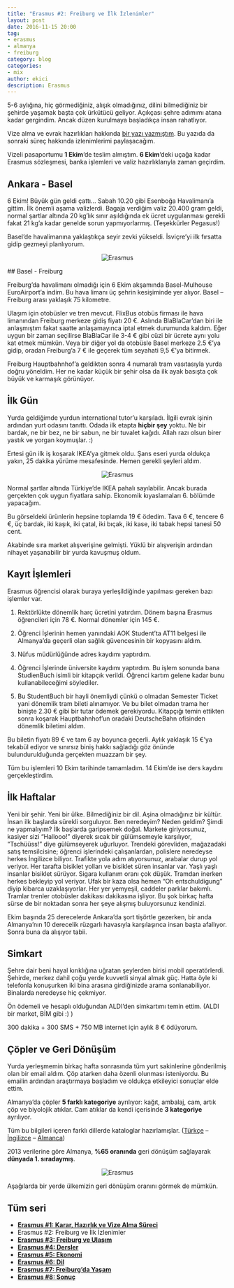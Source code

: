 ```yaml
---
title: "Erasmus #2: Freiburg ve İlk İzlenimler"
layout: post
date: 2016-11-15 20:00
tag:
- erasmus
- almanya
- freiburg
category: blog
categories: 
- mix
author: ekici
description: Erasmus
---
```


5-6 aylığına, hiç görmediğiniz, alışık olmadığınız, dilini bilmediğiniz bir şehirde yaşamak başta çok ürkütücü geliyor. Açıkçası şehre adımımı atana kadar gergindim. Ancak düzen kurulmaya başladıkça insan rahatlıyor.

Vize alma ve evrak hazırlıkları hakkında [bir yazı yazmıştım](https://burakekici.com/erasmus-bolum-1/). Bu yazıda da sonraki süreç hakkında izlenimlerimi paylaşacağım.

Vizeli pasaportumu **1 Ekim**‘de teslim almıştım. **6 Ekim**‘deki uçağa kadar Erasmus sözleşmesi, banka işlemleri ve valiz hazırlıklarıyla zaman geçirdim.


## Ankara - Basel

6 Ekim! Büyük gün geldi çattı… Sabah 10.20 gibi Esenboğa Havalimanı’a gittim. İlk önemli aşama valizlerdi. Bagaja verdiğim valiz 20.400 gram geldi, normal şartlar altında 20 kg’lık sınır aşıldığında ek ücret uygulanması gerekli fakat 21 kg’a kadar genelde sorun yapmıyorlarmış. (Teşekkürler Pegasus!)

Basel’de havalimanına yaklaştıkça seyir zevki yükseldi. İsviçre’yi ilk fırsatta gidip gezmeyi planlıyorum.

<p align="center">
  <img src="../assets/images/2016/erasmus/basel.jpg" alt="Erasmus"/>
</p>


## Basel - Freiburg

Freiburg’da havalimanı olmadığı için 6 Ekim akşamında Basel-Mulhouse EuroAirport’a indim. Bu hava limanı üç şehrin kesişiminde yer alıyor. Basel – Freiburg arası yaklaşık 75 kilometre.

Ulaşım için otobüsler ve tren mevcut. FlixBus otobüs firması ile hava limanından Freiburg merkeze gidiş fiyatı 20 €.
Aslında BlaBlaCar’dan biri ile anlaşmıştım fakat saatte anlaşamayınca iptal etmek durumunda kaldım. Eğer uygun bir zaman seçilirse BlaBlaCar ile 3-4 € gibi cüzi bir ücrete aynı yolu kat etmek mümkün.
Veya bir diğer yol da otobüsle Basel merkeze 2.5 €’ya gidip, oradan Freiburg’a 7 € ile geçerek tüm seyahati 9,5 €’ya bitirmek.

Freiburg Hauptbahnhof’a geldikten sonra 4 numaralı tram vasıtasıyla yurda doğru yöneldim. Her ne kadar küçük bir şehir olsa da ilk ayak basışta çok büyük ve karmaşık görünüyor.

## İlk Gün 

Yurda geldiğimde yurdun international tutor’u karşıladı. İlgili evrak işinin ardından yurt odasını tanıttı. Odada ilk etapta **hiçbir şey** yoktu. Ne bir bardak, ne bir bez, ne bir sabun, ne bir tuvalet kağıdı. Allah razı olsun birer yastık ve yorgan koymuşlar. :)

Ertesi gün ilk iş koşarak IKEA’ya gitmek oldu. Şans eseri yurda oldukça yakın, 25 dakika yürüme mesafesinde. Hemen gerekli şeyleri aldım.

<p align="center">
  <img src="../assets/images/2016/erasmus/freiburg-ikea.jpg" alt="Erasmus"/>
</p>

Normal şartlar altında Türkiye’de IKEA pahalı sayılabilir. Ancak burada gerçekten çok uygun fiyatlara sahip. Ekonomik kıyaslamaları 6. bölümde yapacağım.

Bu görseldeki ürünlerin hepsine toplamda 19 € ödedim. Tava 6 €, tencere 6 €, üç bardak, iki kaşık, iki çatal, iki bıçak, iki kase, iki tabak hepsi tanesi 50 cent.

Akabinde sıra market alışverişine gelmişti. Yüklü bir alışverişin ardından nihayet yaşanabilir bir yurda kavuşmuş oldum.

## Kayıt İşlemleri

Erasmus öğrencisi olarak buraya yerleşildiğinde yapılması gereken bazı işlemler var.

1. Rektörlükte dönemlik harç ücretini yatırdım. Dönem başına Erasmus öğrencileri için 78 €. Normal dönemler için 145 €.

2. Öğrenci İşlerinin hemen yanındaki AOK Student’ta AT11 belgesi ile Almanya’da geçerli olan sağlık güvencesinin bir kopyasını aldım.

3. Nüfus müdürlüğünde adres kaydımı yaptırdım.

4. Öğrenci İşlerinde üniversite kaydımı yaptırdım. Bu işlem sonunda bana StudienBuch isimli bir kitapçık verildi. Öğrenci kartım gelene kadar bunu kullanabileceğimi söylediler.

5. Bu StudentBuch bir hayli önemliydi çünkü o olmadan Semester Ticket yani dönemlik tram bileti alınamıyor. Ve bu bilet olmadan trama her binişte 2.30 € gibi bir tutar ödemek gerekiyordu. Kitapçığı temin ettikten sonra koşarak Hauptbahnhof’un oradaki DeutscheBahn ofisinden dönemlik biletimi aldım.

Bu biletin fiyatı 89 € ve tam 6 ay boyunca geçerli. Aylık yaklaşık 15 €’ya tekabül ediyor ve sınırsız biniş hakkı sağladığı göz önünde bulundurulduğunda gerçekten muazzam bir şey.

Tüm bu işlemleri 10 Ekim tarihinde tamamladım. 14 Ekim’de ise ders kaydını gerçekleştirdim.

## İlk Haftalar

Yeni bir şehir. Yeni bir ülke. Bilmediğiniz bir dil. Aşina olmadığınız bir kültür. İnsan ilk başlarda sürekli sorguluyor. Ben neredeyim? Neden geldim? Şimdi ne yapmalıyım? İlk başlarda garipsemek doğal. Markete giriyorsunuz, kasiyer sizi “Hallooo!” diyerek sıcak bir gülümsemeyle karşılıyor, “Tschüüss!” diye gülümseyerek uğurluyor. Trendeki görevliden, mağazadaki satış temsilcisine; öğrenci işlerindeki çalışanlardan, polislere neredeyse herkes İngilizce biliyor. Trafikte yola adım atıyorsunuz, arabalar durup yol veriyor. Her tarafta bisiklet yolları ve bisiklet süren insanlar var. Yaşlı yaşlı insanlar bisiklet sürüyor. Sigara kullanım oranı çok düşük. Tramdan inerken herkes bekleyip yol veriyor. Ufak bir kaza olsa hemen “Oh entschuldigung” diyip kibarca uzaklaşıyorlar. Her yer yemyeşil, caddeler parklar bakımlı. Tramlar trenler otobüsler dakikası dakikasına işliyor. Bu şok birkaç hafta sürse de bir noktadan sonra her şeye alışmış buluyorsunuz kendinizi.

Ekim başında 25 derecelerde Ankara’da şort tişörtle gezerken, bir anda Almanya’nın 10 derecelik rüzgarlı havasıyla karşılaşınca insan başta afallıyor. Sonra buna da alışıyor tabii.

## Simkart

Şehre dair beni hayal kırıklığına uğratan şeylerden birisi mobil operatörlerdi. Şehirde, merkez dahil çoğu yerde kuvvetli sinyal almak güç. Hatta öyle ki telefonla konuşurken iki bina arasına girdiğinizde arama sonlanabiliyor. Binalarda neredeyse hiç çekmiyor.

Ön ödemeli ve hesaplı olduğundan ALDI’den simkartımı temin ettim. (ALDI bir market, BİM gibi :) )

300 dakika + 300 SMS + 750 MB internet için aylık 8 € ödüyorum.

## Çöpler ve Geri Dönüşüm

Yurda yerleşmemin birkaç hafta sonrasında tüm yurt sakinlerine gönderilmiş olan bir email aldım. Çöp atarken daha özenli olunması isteniyordu. Bu emailin ardından araştırmaya başladım ve oldukça etkileyici sonuçlar elde ettim.

Almanya’da çöpler **5 farklı kategoriye** ayrılıyor: kağıt, ambalaj, cam, artık çöp ve biyolojik atıklar. Cam atıklar da kendi içerisinde **3 kategoriye** ayrılıyor.

Tüm bu bilgileri içeren farklı dillerde kataloglar hazırlamışlar. ([Türkçe][1] – [İngilizce][2] – [Almanca][3])

2013 verilerine göre Almanya, **%65 oranında** geri dönüşüm sağlayarak **dünyada 1. sıradaymış**.

<p align="center">
  <img src="../assets/images/2016/erasmus/freiburg-recycling-2013.jpg" alt="Erasmus"/>
</p>

Aşağılarda bir yerde ülkemizin geri dönüşüm oranını görmek de mümkün.

## Tüm seri

- **[Erasmus #1: Karar, Hazırlık ve Vize Alma Süreci](https://burakekici.com/erasmus-bolum-1)**
- Erasmus #2: Freiburg ve İlk İzlenimler
- **[Erasmus #3: Freiburg ve Ulaşım](https://burakekici.com/erasmus-bolum-3)**
- **[Erasmus #4: Dersler](https://burakekici.com/erasmus-bolum-4)**
- **[Erasmus #5: Ekonomi](https://burakekici.com/erasmus-bolum-5)**
- **[Erasmus #6: Dil](https://burakekici.com/erasmus-bolum-6)**
- **[Erasmus #7: Freiburg’da Yaşam](https://burakekici.com/erasmus-bolum-7)**
- **[Erasmus #8: Sonuç](https://burakekici.com/erasmus-bolum-8)**



[1]: http://www.abfallwirtschaft-freiburg.de/de/private_haushalte/pdf_online/Abfallsortierung_2015_tu_web.pdf
[2]: http://www.abfallwirtschaft-freiburg.de/de/private_haushalte/pdf_online/Abfallsortierung_2015_en_web.pdf
[3]: http://www.abfallwirtschaft-freiburg.de/de/private_haushalte/pdf_online/Abfallsortierung_2015_dt_web.pdf
